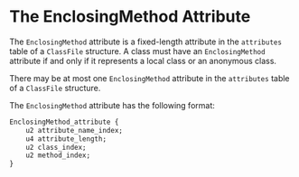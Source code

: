 # The EnclosingMethod Attribute

The `EnclosingMethod` attribute is a fixed-length attribute in the `attributes` table of a `ClassFile` structure. A class must have an `EnclosingMethod` attribute if and only if it represents a local class or an anonymous class.

There may be at most one `EnclosingMethod` attribute in the `attributes` table of a `ClassFile` structure.

The `EnclosingMethod` attribute has the following format:

```txt
EnclosingMethod_attribute {
    u2 attribute_name_index;
    u4 attribute_length;
    u2 class_index;
    u2 method_index;
}
```

